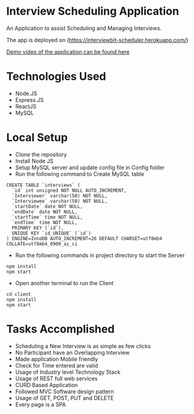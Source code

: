 # Interview Scheduling Application
An Application to assist Scheduling and Managing Interviews.

The app is deployed on (https://interviewbit-scheduler.herokuapp.com/)

[Demo video of the application can be found here](https://bit.ly/320oFvA)

# Technologies Used
- Node.JS
- Express.JS
- ReactJS
- MySQL

# Local Setup
- Clone the repository
- Install Node JS
- Setup MySQL server and update config file in Config folder
- Run the following command to Create MySQL table
```
CREATE TABLE `interviews` (
  `id` int unsigned NOT NULL AUTO_INCREMENT,
  `Interviewer` varchar(50) NOT NULL,
  `Interviewee` varchar(50) NOT NULL,
  `startDate` date NOT NULL,
  `endDate` date NOT NULL,
  `startTime` time NOT NULL,
  `endTime` time NOT NULL,
  PRIMARY KEY (`id`),
  UNIQUE KEY `id_UNIQUE` (`id`)
) ENGINE=InnoDB AUTO_INCREMENT=26 DEFAULT CHARSET=utf8mb4 COLLATE=utf8mb4_0900_ai_ci
```
- Run the following commands in project directory to start the Server
```
npm install
npm start
```
- Open another terminal to run the Client
```
cd client
npm install
npm start
```

# Tasks Accomplished
- Scheduling a New Interview is as simple as few clicks
- No Participant have an Overlapping Interview
- Made application Mobile friendly
- Check for Time entered are valid
- Usage of Industry level Technology Stack
- Usage of REST full web services
- CURD Based Application
- Followed MVC Software design pattern
- Usage of GET, POST, PUT and DELETE
- Every page is a SPA
